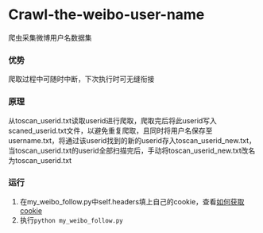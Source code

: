 # Crawl-the-weibo-user-name
爬虫采集微博用户名数据集

### 优势
爬取过程中可随时中断，下次执行时可无缝衔接

### 原理
从toscan_userid.txt读取userid进行爬取，爬取完后将此userid写入scaned_userid.txt文件，以避免重复爬取，且同时将用户名保存至username.txt，将通过该userid找到的新的userid存入toscan_userid_new.txt，当toscan_userid.txt的userid全部扫描完后，手动将toscan_userid_new.txt改名为toscan_userid.txt

### 运行
1. 在my_weibo_follow.py中self.headers填上自己的cookie，查看[如何获取cookie](https://github.com/dataabc/weibo-follow#%E5%A6%82%E4%BD%95%E8%8E%B7%E5%8F%96cookie)
2. 执行`python my_weibo_follow.py`

